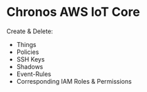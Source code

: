 # Chronos AWS IoT Core

Create & Delete:
- Things
- Policies
- SSH Keys
- Shadows
- Event-Rules
- Corresponding IAM Roles & Permissions